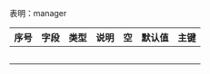 表明：manager

| 序号 | 字段 | 类型 | 说明 | 空   | 默认值 | 主键 |
| ---- | ---- | ---- | ---- | ---- | ------ | ---- |
|      |      |      |      |      |        |      |
|      |      |      |      |      |        |      |
|      |      |      |      |      |        |      |
|      |      |      |      |      |        |      |
|      |      |      |      |      |        |      |

### 

